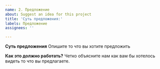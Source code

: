 ```yaml
---
name: 2. Предложение
about: Suggest an idea for this project
title: 'Суть предложения:'
labels: Предложение
assignees: ''

---
```


**Суть предложения**
Опишите то что вы хотите предложить

**Как это должно работать?**
Четко объясните нам как вам бы хотелось видеть то что вы предлагаете.
